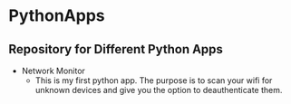 # PythonApps
Repository for Different Python Apps
-
- Network Monitor
  - This is my first python app. The purpose is to scan your wifi for unknown devices and give you the option to deauthenticate them.
